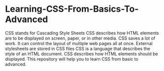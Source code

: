 # Learning-CSS-From-Basics-To-Advanced
CSS stands for Cascading Style Sheets
CSS describes how HTML elements are to be displayed on screen, paper, or in other media. CSS saves a lot of work. It can control the layout of multiple web pages all at once.
External stylesheets are stored in CSS files
CSS is a language that describes the style of an HTML document. CSS describes how HTML elements should be displayed.
This repository will help you to learn CSS from basic to advanced.
